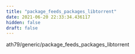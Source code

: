 ```yaml
---
title: "package_feeds_packages_libtorrent"
date: 2021-06-20 22:33:34.436117
hidden: false
draft: false
---
```


ath79/generic/package_feeds_packages_libtorrent

